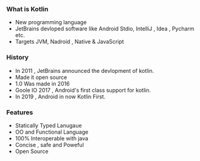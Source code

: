 ### **What is Kotlin**
- New programming language 
- JetBrains devloped software like Android Stdio, IntelliJ , Idea , Pycharm etc.
- Targets JVM, Nadroid , Native & JavaScript

### **History**
- In 2011 , JetBrains announced the devlopment of kotlin.
- Made it open source 
- 1.0 Was made in 2016
- Goole IO 2017 , Android's first class support for kotlin.
- In 2019  , Android in now Kotlin First.

### **Features**
- Statically Typed Lanugaue
- OO and Functional Language
- 100% Interoperable with java
- Concise , safe and Poweful
- Open Source